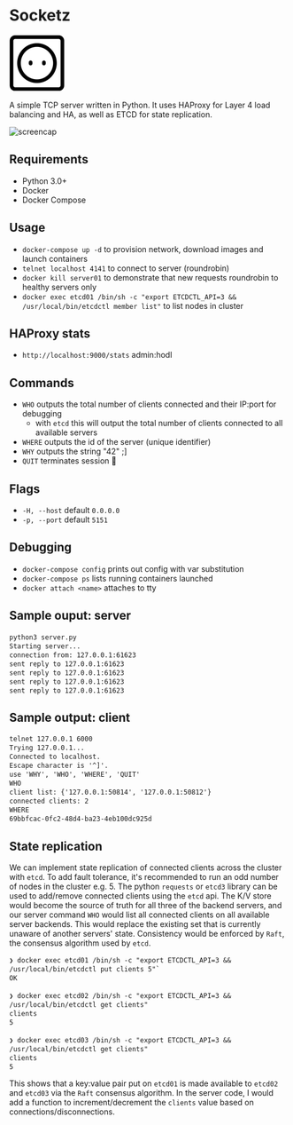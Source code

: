Socketz
============
![socket](https://github.com/r3lik/socketz/blob/master/socket.png)

A simple TCP server written in Python. It uses HAProxy for Layer 4 load balancing and HA, as well as ETCD for state replication.

![screencap](https://github.com/r3lik/socketz/blob/master/socket.gif)

Requirements
--------------
* Python 3.0+
* Docker
* Docker Compose

Usage
------------
* `docker-compose up -d` to provision network, download images and launch containers
* `telnet localhost 4141` to connect to server (roundrobin)
* `docker kill server01` to demonstrate that new requests roundrobin to healthy servers only
* `docker exec etcd01 /bin/sh -c "export ETCDCTL_API=3 && /usr/local/bin/etcdctl member list"` to list nodes in cluster


HAProxy stats
-------------
* `http://localhost:9000/stats` admin:hodl

Commands
-------------
* `WHO` outputs the total number of clients connected and their IP:port for debugging
  - with `etcd` this will output the total number of clients connected to all available servers
* `WHERE` outputs the id of the server (unique identifier)
* `WHY` outputs the string "42" ;]
* `QUIT` terminates session :wave:

Flags
--------------
* `-H, --host` default `0.0.0.0`
* `-p, --port` default `5151`

Debugging
-------------
* `docker-compose config` prints out config with var substitution
* `docker-compose ps` lists running containers launched
* `docker attach <name>` attaches to tty

Sample ouput: server
----------------

```
python3 server.py
Starting server...
connection from: 127.0.0.1:61623
sent reply to 127.0.0.1:61623
sent reply to 127.0.0.1:61623
sent reply to 127.0.0.1:61623
sent reply to 127.0.0.1:61623
```

Sample output: client
---------------

```
telnet 127.0.0.1 6000
Trying 127.0.0.1...
Connected to localhost.
Escape character is '^]'.
use 'WHY', 'WHO', 'WHERE', 'QUIT'
WHO
client list: {'127.0.0.1:50814', '127.0.0.1:50812'}
connected clients: 2
WHERE
69bbfcac-0fc2-48d4-ba23-4eb100dc925d
```

State replication
-----------------
We can implement state replication of connected clients across the cluster with `etcd`. To add fault tolerance, it's recommended to run an odd number of nodes in the cluster e.g. 5. The python `requests` or `etcd3` library can be used to add/remove connected clients using the `etcd` api. The K/V store would become the source of truth for all three of the backend servers, and our server command `WHO` would list all connected clients on all available server backends. This would replace the existing set that is currently unaware of another servers' state. Consistency would be enforced by `Raft`, the consensus algorithm used by `etcd`.


```
❯ docker exec etcd01 /bin/sh -c "export ETCDCTL_API=3 && /usr/local/bin/etcdctl put clients 5"`
OK

❯ docker exec etcd02 /bin/sh -c "export ETCDCTL_API=3 && /usr/local/bin/etcdctl get clients"
clients
5

❯ docker exec etcd03 /bin/sh -c "export ETCDCTL_API=3 && /usr/local/bin/etcdctl get clients"
clients
5
```
This shows that a key:value pair put on `etcd01` is made available to `etcd02` and `etcd03` via the `Raft` consensus algorithm.
In the server code, I would add a function to increment/decrement the `clients` value based on connections/disconnections.
